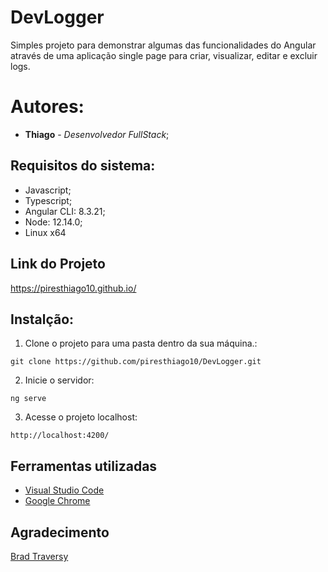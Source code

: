 # DevLogger

Simples projeto para demonstrar algumas das funcionalidades do Angular através de uma aplicação single page para criar, visualizar, editar e excluir logs.

# Autores:

* **Thiago** - *Desenvolvedor FullStack*;

## Requisitos do sistema:

* Javascript;
* Typescript;
* Angular CLI: 8.3.21;
* Node: 12.14.0;
* Linux x64

## Link do Projeto 

https://piresthiago10.github.io/

## Instalção:

1. Clone o projeto para uma pasta dentro da sua máquina.:
```
git clone https://github.com/piresthiago10/DevLogger.git
```
2. Inicie o servidor:
```
ng serve
```
3. Acesse o projeto localhost:
```
http://localhost:4200/
```

## Ferramentas utilizadas

* [Visual Studio Code](https://code.visualstudio.com/)
* [Google Chrome](https://www.google.pt/intl/pt-PT/chrome/?brand=CHBD&gclid=Cj0KCQjwn_LrBRD4ARIsAFEQFKt3kLTIsdU6a-sk3FKsxrhplkKaYNHo6Pt3aRbaEAJ3TK4fZslZmtUaAvHVEALw_wcB&gclsrc=aw)

## Agradecimento

[Brad Traversy](https://github.com/bradtraversy)
